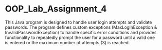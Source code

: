 # OOP_Lab_Assignment_4

This Java program is designed to handle user login attempts and validate passwords. The program defines custom exceptions (MaxLogInException & InvalidPasswordException) to handle specific error conditions and provides functionality to repeatedly prompt the user for a password until a valid one is entered or the maximum number of attempts (3) is reached.
